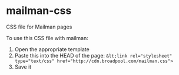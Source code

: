 # mailman-css
CSS file for Mailman pages

To use this CSS file with mailman:

1. Open the appropriate template
2. Paste this into the HEAD of the page:
    `&lt;link rel="stylesheet" type="text/css" href="http://cdn.broadpool.com/mailman.css">`
3. Save it
